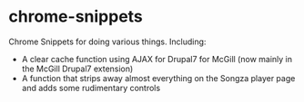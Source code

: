 chrome-snippets
===============

Chrome Snippets for doing various things.
Including: 
 * A clear cache function using AJAX for Drupal7 for McGill (now mainly in the McGill Drupal7 extension)
 * A function that strips away almost everything on the Songza player page and adds some rudimentary controls
